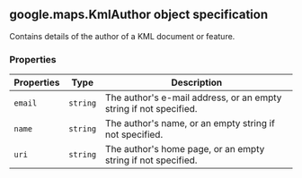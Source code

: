 <h2 id="KmlAuthor">
google.maps.KmlAuthor
object specification
</h2><p>Contains details of the author of a KML document or feature.</p><h3>Properties</h3><table summary="object KmlAuthor - Properties" width="100%">
<thead>
<tr><th>Properties</th>
<th>Type</th>
<th>Description</th>
</tr></thead>
<tbody>
<tr>
<td><code>email</code></td>
<td><code>string</code></td>
<td>The author's e-mail address, or an empty string if not specified.</td>
</tr>
<tr>
<td><code>name</code></td>
<td><code>string</code></td>
<td>The author's name, or an empty string if not specified.</td>
</tr>
<tr>
<td><code>uri</code></td>
<td><code>string</code></td>
<td>The author's home page, or an empty string if not specified.</td>
</tr>
</tbody>
</table>